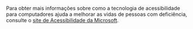 Para obter mais informações sobre como a tecnologia de acessibilidade para computadores ajuda a melhorar as vidas de pessoas com deficiência, consulte o [site de Acessibilidade da Microsoft](http://go.microsoft.com/fwlink/?LinkId=8431).

<!--HONumber=May16_HO1-->


